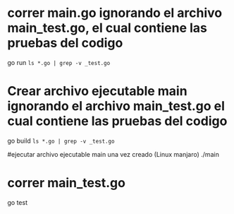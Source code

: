 

# correr main.go ignorando el archivo main_test.go, el cual contiene las pruebas del codigo
go run `ls *.go | grep -v _test.go`

# Crear archivo ejecutable main ignorando el archivo main_test.go el cual contiene las pruebas del codigo
go build `ls *.go | grep -v _test.go`

#ejecutar archivo ejecutable main una vez creado (Linux manjaro)
./main

# correr main_test.go
go test